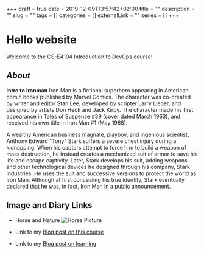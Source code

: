 +++ 
draft = true
date = 2019-12-09T13:57:42+02:00
title = ""
description = ""
slug = "" 
tags = []
categories = []
externalLink = ""
series = []
+++

# Hello website

Welcome to the CS-E4104 Introduction to DevOps course!

## **_About_**

**Intro to Ironman**
Iron Man is a fictional superhero appearing in American comic books published by Marvel Comics. The character was co-created by writer and editor Stan Lee, developed by scripter Larry Lieber, and designed by artists Don Heck and Jack Kirby. The character made his first appearance in Tales of Suspense #39 (cover dated March 1963), and received his own title in Iron Man #1 (May 1968).

A wealthy American business magnate, playboy, and ingenious scientist, Anthony Edward "Tony" Stark suffers a severe chest injury during a kidnapping. When his captors attempt to force him to build a weapon of mass destruction, he instead creates a mechanized suit of armor to save his life and escape captivity. Later, Stark develops his suit, adding weapons and other technological devices he designed through his company, Stark Industries. He uses the suit and successive versions to protect the world as Iron Man. Although at first concealing his true identity, Stark eventually declared that he was, in fact, Iron Man in a public announcement.

## Image and Diary Links

- Horse and Nature
  ![Horse Picture](https://images.pexels.com/photos/2928178/pexels-photo-2928178.jpeg?auto=compress&cs=tinysrgb&dpr=2&h=650&w=940)

- Link to my [Blog post on this course](../posts/bp1)
- Link to my [Blog post on learning](../posts/bp2)
